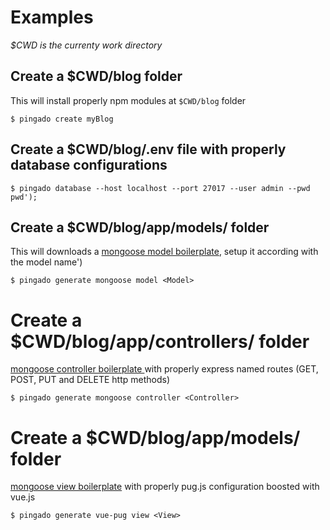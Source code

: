 # Examples

_$CWD is the currenty work directory_

## Create a $CWD/blog folder

  This will install properly npm modules at `$CWD/blog` folder
	
    $ pingado create myBlog
		
## Create a $CWD/blog/.env file with properly database configurations

    $ pingado database --host localhost --port 27017 --user admin --pwd pwd');

## Create a $CWD/blog/app/models/<Model> folder

  This will downloads a [mongoose model boilerplate](https://www.github.com/lunhg/pingado-boilerplate-mongoose-model), setup it according with the model name')

    $ pingado generate mongoose model <Model>

# Create a $CWD/blog/app/controllers/<Controller> folder

  [mongoose controller boilerplate ](https://www.github.com/lunhg/pingado-boilerplate-mongoose-controller) with properly express named routes (GET, POST, PUT and DELETE http methods)

    $ pingado generate mongoose controller <Controller>

# Create a $CWD/blog/app/models/<View> folder

  [mongoose view boilerplate](https://www.gith.com/lunhg/pingado-boilerplate-vue-pug-view) with properly pug.js configuration boosted with vue.js
   
    $ pingado generate vue-pug view <View>
